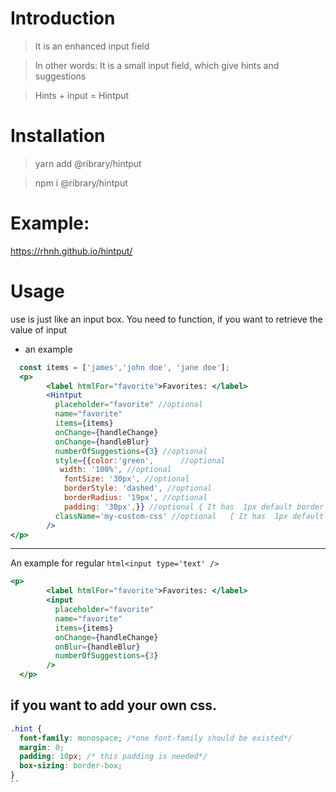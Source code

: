# Introduction
> It is an enhanced input field

> In other words: It is a small input field, which give hints and suggestions

> Hints + input  = Hintput


# Installation
> yarn add @ribrary/hintput

> npm i  @ribrary/hintput

# Example:
https://rhnh.github.io/hintput/

# Usage
use is just like an input box.
You need to function, if you want to retrieve the value of input
- an example
```jsx
  const items = ['james','john doe', 'jane doe'];
  <p>
        <label htmlFor="favorite">Favorites: </label>
        <Hintput
          placeholder="favorite" //optional
          name="favorite"
          items={items}
          onChange={handleChange}
          onChange={handleBlur}
          numberOfSuggestions={3} //optional
          style={{color:'green',      //optional
           width: '100%', //optional
            fontSize: '30px', //optional
            borderStyle: 'dashed', //optional
            borderRadius: '19px', //optional
            padding: '30px',}} //optional { It has  1px default border }
          className='my-custom-css' //optional   { It has  1px default border }
        />
</p>
```
----------------------------
An example for regular ```html<input type='text' />```
```jsx
<p>
        <label htmlFor="favorite">Favorites: </label>
        <input
          placeholder="favorite"
          name="favorite"
          items={items}
          onChange={handleChange}
          onBlur={handleBlur}
          numberOfSuggestions={3}
        />
  </p>
```

## if you want to add your own css.
```css
.hint {
  font-family: monospace; /*one font-family should be existed*/
  margin: 0;
  padding: 10px; /* this padding is needed*/
  box-sizing: border-box;
}
``